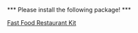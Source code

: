 *** Please install the following package! ***

[Fast Food Restaurant Kit](https://assetstore.unity.com/packages/3d/environments/fast-food-restaurant-kit-239419)